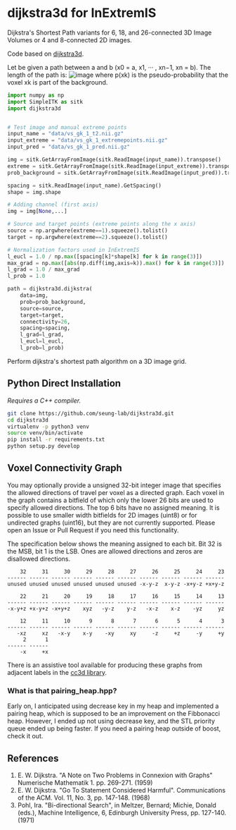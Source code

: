 
# dijkstra3d for InExtremIS
Dijkstra's Shortest Path variants for 6, 18, and 26-connected 3D Image Volumes or 4 and 8-connected 2D images. 

Code based on [dijkstra3d](https://github.com/seung-lab/dijkstra3d).

Let be given a path between a and b (x0 = a, x1, ··· , xn−1, xn = b). The length of the path is:
![image](https://user-images.githubusercontent.com/17268715/132381932-b63f752d-8a18-4130-bc41-274d7170416c.png)
where p(xk) is the pseudo-probability that the voxel xk is part of the background.

```python
import numpy as np
import SimpleITK as sitk 
import dijkstra3d


# Test image and manual extreme points
input_name = "data/vs_gk_1_t2.nii.gz"
input_extreme = "data/vs_gk_1_extremepoints.nii.gz"
input_pred = "data/vs_gk_1_pred.nii.gz"

img = sitk.GetArrayFromImage(sitk.ReadImage(input_name)).transpose() 
extreme = sitk.GetArrayFromImage(sitk.ReadImage(input_extreme)).transpose()                              
prob_background = sitk.GetArrayFromImage(sitk.ReadImage(input_pred)).transpose()

spacing = sitk.ReadImage(input_name).GetSpacing()
shape = img.shape

# Adding channel (first axis)
img = img[None,...] 

# Source and target points (extreme points along the x axis)
source = np.argwhere(extreme==1).squeeze().tolist()
target = np.argwhere(extreme==2).squeeze().tolist()

# Normalization factors used in InExtremIS
l_eucl = 1.0 / np.max([spacing[k]*shape[k] for k in range(3)])
max_grad = np.max([abs(np.diff(img,axis=k)).max() for k in range(3)])
l_grad = 1.0 / max_grad
l_prob = 1.0

path = dijkstra3d.dijkstra(
    data=img,
    prob=prob_background,
    source=source, 
    target=target,
    connectivity=26, 
    spacing=spacing, 
    l_grad=l_grad, 
    l_eucl=l_eucl,
    l_prob=l_prob)

```

Perform dijkstra's shortest path algorithm on a 3D image grid.  


## Python Direct Installation

*Requires a C++ compiler.*

```bash
git clone https://github.com/seung-lab/dijkstra3d.git
cd dijkstra3d
virtualenv -p python3 venv
source venv/bin/activate
pip install -r requirements.txt
python setup.py develop
```

## Voxel Connectivity Graph

You may optionally provide a unsigned 32-bit integer image that specifies the allowed directions of travel per voxel as a directed graph. Each voxel in the graph contains a bitfield of which only the lower 26 bits are used to specify allowed directions. The top 6 bits have no assigned meaning. It is possible to use smaller width bitfields for 2D images (uint8) or for undirected graphs (uint16), but they are not currently supported. Please open an Issue or Pull Request if you need this functionality.

The specification below shows the meaning assigned to each bit. Bit 32 is the MSB, bit 1 is the LSB. Ones are allowed directions and zeros are disallowed directions.

```
    32     31     30     29     28     27     26     25     24     23     
------ ------ ------ ------ ------ ------ ------ ------ ------ ------
unused unused unused unused unused unused -x-y-z  x-y-z -x+y-z +x+y-z

    22     21     20     19     18     17     16     15     14     13
------ ------ ------ ------ ------ ------ ------ ------ ------ ------
-x-y+z +x-y+z -x+y+z    xyz   -y-z    y-z   -x-z    x-z    -yz     yz

    12     11     10      9      8      7      6      5      4      3
------ ------ ------ ------ ------ ------ ------ ------ ------ ------
   -xz     xz   -x-y    x-y    -xy     xy     -z     +z     -y     +y  
     2      1
------ ------
    -x     +x
```

There is an assistive tool available for producing these graphs from adjacent labels in the [cc3d library](https://github.com/seung-lab/connected-components-3d).


### What is that pairing_heap.hpp?

Early on, I anticipated using decrease key in my heap and implemented a pairing heap, which is supposed to be an improvement on the Fibbonacci heap. However, I ended up not using decrease key, and the STL priority queue ended up being faster. If you need a pairing heap outside of boost, check it out.

## References

1. E. W. Dijkstra. "A Note on Two Problems in Connexion with Graphs" Numerische Mathematik 1. pp. 269-271. (1959)  
2. E. W. Dijkstra. "Go To Statement Considered Harmful". Communications of the ACM. Vol. 11, No. 3, pp. 147-148. (1968)
3. Pohl, Ira. "Bi-directional Search", in Meltzer, Bernard; Michie, Donald (eds.), Machine Intelligence, 6, Edinburgh University Press, pp. 127-140. (1971)

